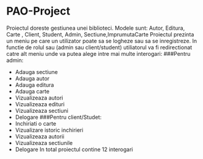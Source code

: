 # PAO-Project

Proiectul doreste gestiunea unei biblioteci.
Modele sunt: Autor, Editura, Carte , Client, Student, Admin, Sectiune,ImprumutaCarte
Proiectul prezinta un meniu pe care un utilizator poate sa se logheze sau sa se inregistreze. In functie de rolul sau (admin sau client/student) utiliatorul va fi redirectionat 
catre alt meniu unde va putea alege intre mai multe interogari:
###Pentru admin:
- Adauga sectiune
- Adauga autor
- Adauga editura
- Adauga carte
- Vizualizeaza autori
- Vizualizeaza edituri
- Vizualizeaza sectiuni
- Delogare
###Pentru client/Studet:
- Inchiriati o carte
- Vizualizare istoric inchirieri
- Vizualizeaza autorii
- Vizualizeaza sectiunile
- Delogare
In total proiectul contine 12 interogari


